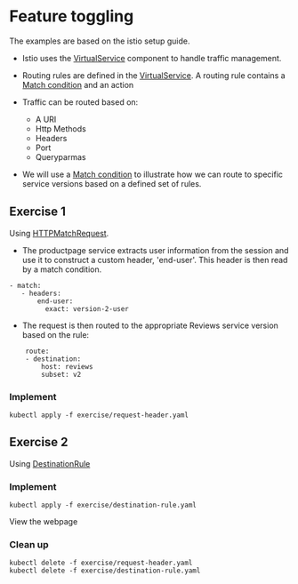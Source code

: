 # Feature toggling

The examples are based on the istio setup guide.

* Istio uses the [VirtualService](https://istio.io/docs/reference/config/networking/virtual-service/) component to handle traffic management.
* Routing rules are defined in the [VirtualService](https://istio.io/docs/reference/config/networking/virtual-service/). A routing rule contains a [Match condition](https://istio.io/docs/reference/config/networking/virtual-service/#HTTPMatchRequest) and an action
* Traffic can be routed based on:
  * A URI 
  * Http Methods 
  * Headers 
  * Port 
  * Queryparmas



* We will use a [Match condition](https://istio.io/docs/reference/config/networking/virtual-service/#HTTPMatchRequest) to illustrate how we can route to specific service versions based on a defined set of rules.

## Exercise 1

Using [HTTPMatchRequest](https://istio.io/docs/reference/config/networking/virtual-service/#HTTPMatchRequest). 
* The productpage service extracts user information from the session and use it to construct a custom header, 'end-user'. This header is then read by a match condition.

```
- match:
   - headers:
       end-user:
         exact: version-2-user
```

* The request is then routed to the appropriate Reviews service version based on the rule:
```
    route:
    - destination:
        host: reviews
        subset: v2
```
### Implement

```
kubectl apply -f exercise/request-header.yaml
```

## Exercise 2

Using [DestinationRule](https://istio.io/docs/reference/config/networking/destination-rule/)


### Implement

```
kubectl apply -f exercise/destination-rule.yaml
```

View the webpage

### Clean up

```
kubectl delete -f exercise/request-header.yaml
kubectl delete -f exercise/destination-rule.yaml
```